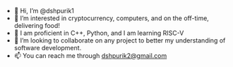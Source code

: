 - 👋 Hi, I’m @dshpurik1
- 👀 I’m interested in cryptocurrency, computers, and on the off-time, delivering food!
- 🌱 I am proficient in C++, Python, and I am learning RISC-V
- 💞️ I’m looking to collaborate on any project to better my understanding of software development.
- 📫 You can reach me through dshpurik2@gmail.com
